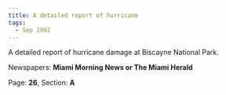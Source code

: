 ```yaml
---  
title: A detailed report of hurricane  
tags:  
  - Sep 1992  
---  
```

  
A detailed report of hurricane damage at Biscayne National Park.  
  
Newspapers: **Miami Morning News or The Miami Herald**  
  
Page: **26**, Section: **A** 
